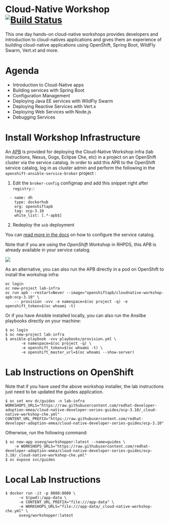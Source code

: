 Cloud-Native Workshop [![Build Status](https://travis-ci.org/openshift-labs/cloud-native-guides.svg?branch=ocp-3.10)](https://travis-ci.org/openshift-labs/cloud-native-guides)
===
This one day hands-on cloud-native workshops provides developers and introduction to cloud-natives applications and gives them an experience of building cloud-native applications using OpenShift, Spring Boot, WildFly Swarm, Vert.xt and more.

Agenda
===
* Introduction to Cloud-Native apps
* Building services with Spring Boot
* Configuration Management
* Deploying Java EE services with WildFly Swarm
* Deploying Reactive Services with Vert.x
* Deploying Web Services with Node.js
* Debugging Services

Install Workshop Infrastructure
===

An [APB](https://hub.docker.com/r/openshiftapb/cloudnative-workshop-apb) is provided for 
deploying the Cloud-Native Workshop infra (lab instructions, Nexus, Gogs, Eclipse Che, etc) in a project 
on an OpenShift cluster via the service catalog. In order to add this APB to the OpenShift service catalog, log in 
as cluster admin and perform the following in the `openshift-ansible-service-broker` project :

1. Edit the `broker-config` configmap and add this snippet right after `registry:`:

  ```
    - name: dh
      type: dockerhub
      org: openshiftapb
      tag: ocp-3.10
      white_list: [.*-apb$]
  ```

2. Redeploy the `asb` deployment

You can [read more in the docs](https://docs.openshift.com/container-platform/3.10/install_config/oab_broker_configuration.html#oab-config-registry-dockerhub) 
on how to configure the service catalog.

Note that if you are using the _OpenShift Workshop_ in RHPDS, this APB is already available in your service catalog.

![](images/service-catalog.png?raw=true)

As an alternative, you can also run the APB directly in a pod on OpenShift to install the workshop infra:

```
oc login
oc new-project lab-infra
oc run apb --restart=Never --image="openshiftapb/cloudnative-workshop-apb:ocp-3.10" \
    -- provision -vvv -e namespace=$(oc project -q) -e openshift_token=$(oc whoami -t)
```

Or if you have Ansible installed locally, you can also run the Ansilbe playbooks directly on your machine:

```
$ oc login
$ oc new-project lab-infra
$ ansible-playbook -vvv playbooks/provision.yml \
       -e namespace=$(oc project -q) \
       -e openshift_token=$(oc whoami -t) \
       -e openshift_master_url=$(oc whoami --show-server)
``` 

Lab Instructions on OpenShift
===

Note that if you have used the above workshop installer, the lab instructions just need to be updated the guides application.
```
$ oc set env dc/guides -n lab-infra WORKSHOPS_URLS="https://raw.githubusercontent.com/redhat-developer-adoption-emea/cloud-native-developer-series-guides/ocp-3.10/_cloud-native-workshop-che.yml" CONTENT_URL_PREFIX="https://raw.githubusercontent.com/redhat-developer-adoption-emea/cloud-native-developer-series-guides/ocp-3.10" 
```

Otherwise, run the following command:
```
$ oc new-app osevg/workshopper:latest --name=guides \
    -e WORKSHOPS_URLS="https://raw.githubusercontent.com/redhat-developer-adoption-emea/cloud-native-developer-series-guides/ocp-3.10/_cloud-native-workshop-che.yml"
$ oc expose svc/guides
```

Local Lab Instructions
===
```
$ docker run -it -p 8080:8080 \
      -v $(pwd):/app-data \
      -e CONTENT_URL_PREFIX="file:///app-data" \
      -e WORKSHOPS_URLS="file:///app-data/_cloud-native-workshop-che.yml" \
      osevg/workshopper:latest
```
